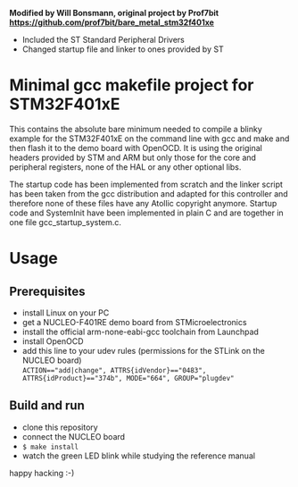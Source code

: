 **Modified by Will Bonsmann, original project by Prof7bit https://github.com/prof7bit/bare_metal_stm32f401xe**
* Included the ST Standard Peripheral Drivers
* Changed startup file and linker to ones provided by ST


# Minimal gcc makefile project for STM32F401xE

This contains the absolute bare minimum needed
to compile a blinky example for the STM32F401xE
on the command line with gcc and make and then
flash it to the demo board with OpenOCD. It is
using the original headers provided by STM and
ARM but only those for the core and peripheral
registers, none of the HAL or any other optional
libs.

The startup code has been implemented from scratch
and the linker script has been taken from the gcc
distribution and adapted for this controller and
therefore none of these files have any Atollic
copyright anymore. Startup code and SystemInit
have been implemented in plain C and are together
in one file gcc_startup_system.c.


# Usage

## Prerequisites

* install Linux on your PC
* get a NUCLEO-F401RE demo board from STMicroelectronics
* install the official arm-none-eabi-gcc toolchain from Launchpad
* install OpenOCD
* add this line to your udev rules (permissions for the STLink on the NUCLEO board)<br/>
  `ACTION=="add|change", ATTRS{idVendor}=="0483", ATTRS{idProduct}=="374b", MODE="664", GROUP="plugdev"`

## Build and run

* clone this repository
* connect the NUCLEO board
* `$ make install`
* watch the green LED blink while studying the reference manual

happy hacking :-)
